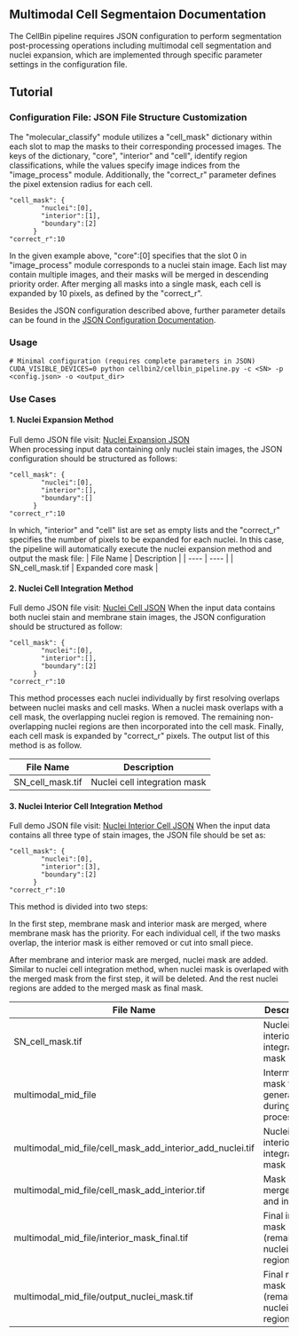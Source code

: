 ## Multimodal Cell Segmentaion Documentation  
The CellBin pipeline requires JSON configuration to perform segmentation post-processing operations including multimodal cell segmentation and nuclei expansion, which are implemented through specific parameter settings in the configuration file.

## Tutorial
### **Configuration File:** JSON File Structure Customization

The "molecular_classify" module utilizes a "cell_mask" dictionary within each slot to map the masks to their corresponding processed images. The keys of the dictionary, "core", "interior" and "cell", identify region classifications, while the values specify image indices from the "image_process" module. Additionally, the "correct_r" parameter defines the pixel extension radius for each cell.

```shell
"cell_mask": {
        "nuclei":[0],
        "interior":[1],
        "boundary":[2]
      }
"correct_r":10
```

In the given example above, "core":[0] specifies that the slot 0 in "image_process" module corresponds to a nuclei stain image. Each list may contain multiple images, and their masks will be merged in descending priority order. After merging all masks into a single mask, each cell is expanded by 10 pixels, as defined by the "correct_r".

Besides the JSON configuration described above, further parameter details can be found in the [JSON Configuration Documentation](../../docs/v2/JsonConfigurationDocumention.md). 

### Usage

```shell
# Minimal configuration (requires complete parameters in JSON)
CUDA_VISIBLE_DEVICES=0 python cellbin2/cellbin_pipeline.py -c <SN> -p <config.json> -o <output_dir> 
```
### Use Cases
#### 1. Nuclei Expansion Method
Full demo JSON file visit: [Nuclei Expansion JSON](../../cellbin2/config/demos/sample_core.json)  
When processing input data containing only nuclei stain images, the JSON configuration should be structured as follows:

```shell
"cell_mask": {
        "nuclei":[0],
        "interior":[],
        "boundary":[]
      }
"correct_r":10      
```

In which, "interior" and "cell" list are set as empty lists and the "correct_r" specifies the number of pixels to be expanded for each nuclei. In this case, the pipeline will automatically execute the nuclei expansion method and output the mask file:
| File Name | Description |
| ---- | ---- |
| SN_cell_mask.tif | Expanded core mask |

#### 2. Nuclei Cell Integration Method
Full demo JSON file visit: [Nuclei Cell JSON](../../cellbin2/config/demos/sample_cell_core.json) 
When the input data contains both nuclei stain and membrane stain images, the JSON configuration should be structured as follow:

```shell
"cell_mask": {
        "nuclei":[0],
        "interior":[],
        "boundary":[2]
      }
"correct_r":10      
```
This method processes each nuclei individually by first resolving overlaps between nuclei masks and cell masks. When a nuclei mask overlaps with a cell mask, the overlapping nuclei region is removed. The remaining non-overlapping nuclei regions are then incorporated into the cell mask. Finally, each cell mask is expanded by "correct_r" pixels. The output list of this method is as follow.

| File Name | Description |
| ---- | ---- |
| SN_cell_mask.tif | Nuclei cell integration mask |

#### 3. Nuclei Interior Cell Integration Method
Full demo JSON file visit: [Nuclei Interior Cell JSON](../../cellbin2/config/demos/sample_multimodal.json)
When the input data contains all three type of stain images, the JSON file should be set as:

```shell
"cell_mask": {
        "nuclei":[0],
        "interior":[3],
        "boundary":[2]
      }
"correct_r":10      
```

This method is divided into two steps:

In the first step, membrane mask and interior mask are merged, where membrane mask has the priority. For each individual cell, if the two masks overlap, the interior mask is either removed or cut into small piece.

After membrane and interior mask are merged, nuclei mask are added. Similar to nuclei cell integration method, when nuclei mask is overlaped with the merged mask from the first step, it will be deleted. And the rest nuclei regions are added to the merged mask as final mask.

| File Name | Description |
| ---- | ---- |
| SN_cell_mask.tif | Nuclei interior cell integration mask |
| multimodal_mid_file | Intermediate mask files generated during processing |
| multimodal_mid_file/cell_mask_add_interior_add_nuclei.tif | Nuclei interior cell integration mask |
| multimodal_mid_file/cell_mask_add_interior.tif | Mask of merged cell and interior |
| multimodal_mid_file/interior_mask_final.tif | Final inteiror mask (remaining nuclei regions) |
| multimodal_mid_file/output_nuclei_mask.tif | Final nuclei mask (remaining nuclei regions) |

